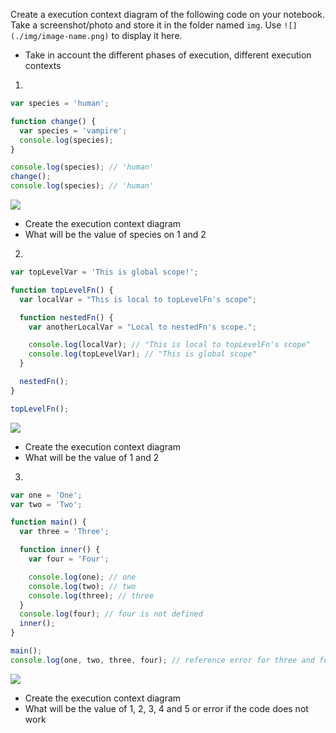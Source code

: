 Create a execution context diagram of the following code on your notebook. Take a screenshot/photo and store it in the folder named `img`. Use `![](./img/image-name.png)` to display it here.

- Take in account the different phases of execution, different execution contexts

1.

```js
var species = 'human';

function change() {
  var species = 'vampire';
  console.log(species);
}

console.log(species); // 'human'
change();
console.log(species); // 'human'
```

<!-- Put your image below -->

![](./20211008_221858.jpg)

- Create the execution context diagram
- What will be the value of species on 1 and 2

2.

```js
var topLevelVar = 'This is global scope!';

function topLevelFn() {
  var localVar = "This is local to topLevelFn's scope";

  function nestedFn() {
    var anotherLocalVar = "Local to nestedFn's scope.";

    console.log(localVar); // "This is local to topLevelFn's scope"
    console.log(topLevelVar); // "This is global scope"
  }

  nestedFn();
}

topLevelFn();
```

<!-- Put your image below -->

![](./20211008_221903.jpg)

- Create the execution context diagram
- What will be the value of 1 and 2

3.

```js
var one = 'One';
var two = 'Two';

function main() {
  var three = 'Three';

  function inner() {
    var four = 'Four';

    console.log(one); // one
    console.log(two); // two
    console.log(three); // three
  }
  console.log(four); // four is not defined
  inner();
}

main();
console.log(one, two, three, four); // reference error for three and four as they are not defined in the global scope
```

<!-- Put your image below -->

![](./20211008_221829.jpg)

- Create the execution context diagram
- What will be the value of 1, 2, 3, 4 and 5 or error if the code does not work
